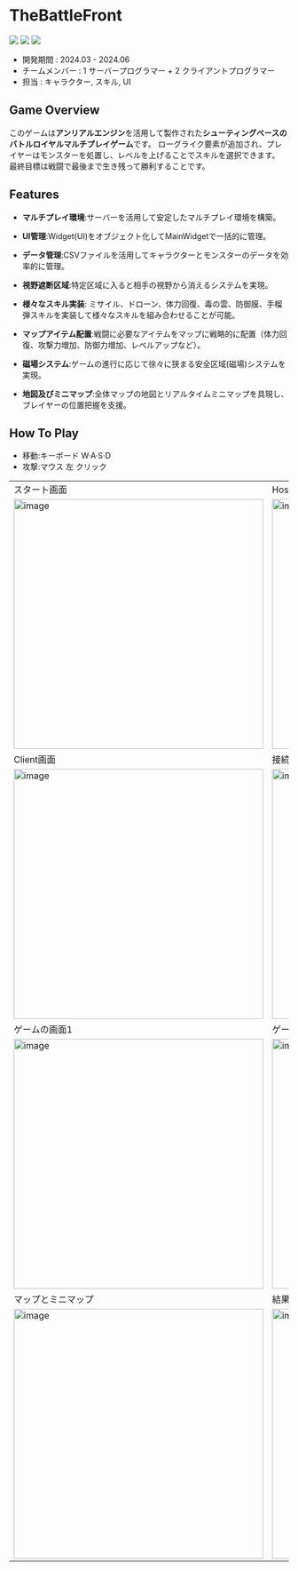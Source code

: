 # TheBattleFront

<img src ="https://img.shields.io/badge/Windows-0078D6?style=for-the-badge&logo=windows&logoColor=white"> <img src ="https://img.shields.io/badge/Unreal Engine-0E1128?style=for-the-badge&logo=unreal engine&logoColor=white"> <img src ="https://img.shields.io/badge/c++-%2300599C.svg?style=for-the-badge&logo=c%2B%2B&logoColor=white">

* 開発期間 : 2024.03 - 2024.06
* チームメンバー : 1 サーバープログラマー + 2 クライアントプログラマー
* 担当 : キャラクター, スキル, UI


## Game Overview

このゲームは**アンリアルエンジン**を活用して製作された**シューティングベースのバトルロイヤルマルチプレイゲーム**です。 ローグライク要素が追加され、プレイヤーはモンスターを処置し、レベルを上げることでスキルを選択できます。 最終目標は戦闘で最後まで生き残って勝利することです。

## Features

- **マルチプレイ環境**:サーバーを活用して安定したマルチプレイ環境を構築。

- **UI管理**:Widget(UI)をオブジェクト化してMainWidgetで一括的に管理。

- **データ管理**:CSVファイルを活用してキャラクターとモンスターのデータを効率的に管理。

- **視野遮断区域**:特定区域に入ると相手の視野から消えるシステムを実現。

- **様々なスキル実装**: ミサイル、ドローン、体力回復、毒の雲、防御膜、手榴弾スキルを実装して様々なスキルを組み合わせることが可能。

- **マップアイテム配置**:戦闘に必要なアイテムをマップに戦略的に配置（体力回復、攻撃力増加、防御力増加、レベルアップなど）。

- **磁場システム**:ゲームの進行に応じて徐々に狭まる安全区域(磁場)システムを実現。

- **地図及びミニマップ**:全体マップの地図とリアルタイムミニマップを具現し、プレイヤーの位置把握を支援。

## How To Play
* 移動:キーボード W·A·S·D
* 攻撃:マウス 左 クリック


|  |   |
|---|---|
|スタート画面|Host画面|
|<img width="450" alt="image" src="https://github.com/user-attachments/assets/f517b343-d445-4c89-96d0-0aa07c4566e2">|<img width="450" alt="image" src="https://github.com/user-attachments/assets/3c3103c9-26ae-4799-941c-2b705e3175e2">|
|Client画面|接続の画面|
|<img width="450" alt="image" src="https://github.com/user-attachments/assets/a1803763-faaa-422c-94bd-88fde25b1ac9">|<img width="450" alt="image" src="https://github.com/user-attachments/assets/b3331a0f-41f4-455d-ba16-b96a9e1f475c">|
|ゲームの画面1|ゲームの画面2|
|<img width="450" alt="image" src="https://github.com/user-attachments/assets/1a63e357-bac7-46cc-ac1a-f75e14725d67">|<img width="450" alt="image" src="https://github.com/user-attachments/assets/3d617a05-a591-44e2-a82e-8690e646cd2a">|
|マップとミニマップ| 結果画面 |
|<img width="450" alt="image" src="https://github.com/user-attachments/assets/d4a66f3a-0e22-46ac-b13c-5c928375a21a"> |<img width="450" alt="image" src="https://github.com/user-attachments/assets/e5efa3e2-f82e-47bd-bea2-aeb36137c638">
